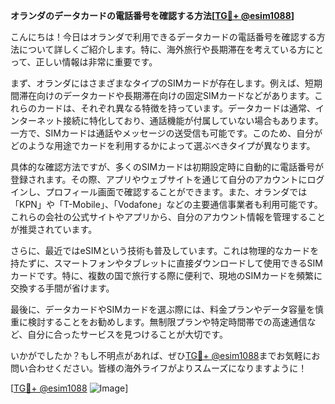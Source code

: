**オランダのデータカードの電話番号を確認する方法[[TG💪+ @esim1088](https://t.me/s/esim1088)]**

こんにちは！今日はオランダで利用できるデータカードの電話番号を確認する方法について詳しくご紹介します。特に、海外旅行や長期滞在を考えている方にとって、正しい情報は非常に重要です。

まず、オランダにはさまざまなタイプのSIMカードが存在します。例えば、短期間滞在向けのデータカードや長期滞在向けの固定SIMカードなどがあります。これらのカードは、それぞれ異なる特徴を持っています。データカードは通常、インターネット接続に特化しており、通話機能が付属していない場合もあります。一方で、SIMカードは通話やメッセージの送受信も可能です。このため、自分がどのような用途でカードを利用するかによって選ぶべきタイプが異なります。

具体的な確認方法ですが、多くのSIMカードは初期設定時に自動的に電話番号が登録されます。その際、アプリやウェブサイトを通じて自分のアカウントにログインし、プロフィール画面で確認することができます。また、オランダでは「KPN」や「T-Mobile」、「Vodafone」などの主要通信事業者も利用可能です。これらの会社の公式サイトやアプリから、自分のアカウント情報を管理することが推奨されています。

さらに、最近ではeSIMという技術も普及しています。これは物理的なカードを持たずに、スマートフォンやタブレットに直接ダウンロードして使用できるSIMカードです。特に、複数の国で旅行する際に便利で、現地のSIMカードを頻繁に交換する手間が省けます。

最後に、データカードやSIMカードを選ぶ際には、料金プランやデータ容量を慎重に検討することをお勧めします。無制限プランや特定時間帯での高速通信など、自分に合ったサービスを見つけることが大切です。

いかがでしたか？もし不明点があれば、ぜひ[TG💪+ @esim1088](https://t.me/s/esim1088)までお気軽にお問い合わせください。皆様の海外ライフがよりスムーズになりますように！

[[TG💪+ @esim1088](https://t.me/s/esim1088) ![Image](https://i.postimg.cc/Y0z9fWf4/image.png)]